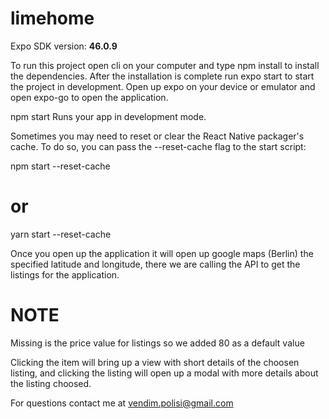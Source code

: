 <!-- @format -->

# **limehome**

Expo SDK version: **46.0.9**

To run this project open cli on your computer and type npm install to install the dependencies. After the installation is complete run expo start to start the project in development. Open up expo on your device or emulator and open expo-go to open the application.

npm start Runs your app in development mode.

Sometimes you may need to reset or clear the React Native packager's cache. To do so, you can pass the --reset-cache flag to the start script:

npm start --reset-cache

# or

yarn start --reset-cache

Once you open up the application it will open up google maps (Berlin) the specified latitude and longitude, there we are calling the API to get the listings for the application.

# NOTE

Missing is the price value for listings so we added 80 as a default value

Clicking the item will bring up a view with short details of the choosen listing, and clicking the listing will open up a modal with more details about the listing choosed.

For questions contact me at vendim.polisi@gmail.com
